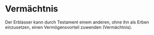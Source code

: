 # Vermächtnis

Der Erblasser kann durch Testament einem anderen, ohne ihn als Erben einzusetzen, einen Vermögensvorteil zuwenden (Vermächtnis). 

